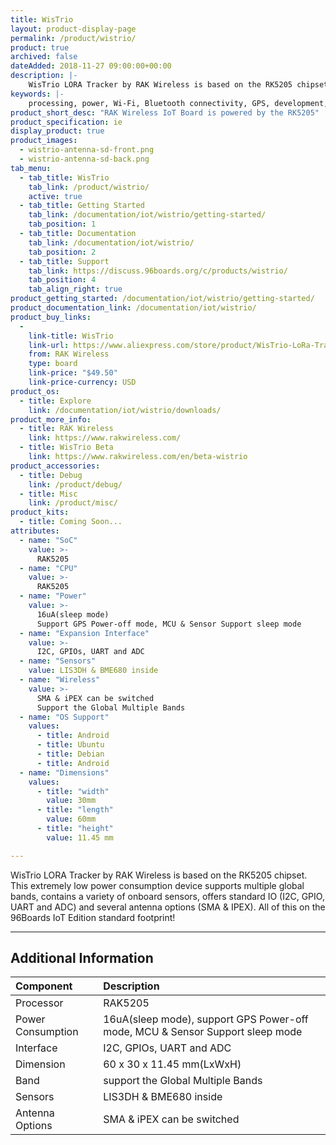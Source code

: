 ```yaml
---
title: WisTrio
layout: product-display-page
permalink: /product/wistrio/
product: true
archived: false
dateAdded: 2018-11-27 09:00:00+00:00
description: |-
    WisTrio LORA Tracker by RAK Wireless is based on the RK5205 chipset. This extremely low power consumption device supports multiple global bands, contains a variety of onboard sensors, offers standard IO (I2C, GPIO, UART and ADC) and several antenna options (SMA & IPEX). All of this on the 96Boards IoT Edition standard footprint!
keywords: |-
    processing, power, Wi-Fi, Bluetooth connectivity, GPS, development, board, mid-tier, xilinx, fpga, processor, low cost, Product, Development, Platform, bitmain, sophon, edge, RAK5205, wistrio, rakwireless, wireless, rak
product_short_desc: "RAK Wireless IoT Board is powered by the RK5205"
product_specification: ie
display_product: true
product_images:
  - wistrio-antenna-sd-front.png
  - wistrio-antenna-sd-back.png
tab_menu:
  - tab_title: WisTrio
    tab_link: /product/wistrio/
    active: true
  - tab_title: Getting Started
    tab_link: /documentation/iot/wistrio/getting-started/
    tab_position: 1
  - tab_title: Documentation
    tab_link: /documentation/iot/wistrio/
    tab_position: 2
  - tab_title: Support
    tab_link: https://discuss.96boards.org/c/products/wistrio/
    tab_position: 4
    tab_align_right: true
product_getting_started: /documentation/iot/wistrio/getting-started/
product_documentation_link: /documentation/iot/wistrio/
product_buy_links:
  -
    link-title: WisTrio
    link-url: https://www.aliexpress.com/store/product/WisTrio-LoRa-Tracker-RAK5205-is-built-on-SX1276-LoRaWAN-modem-with-low-power-micro-controller-STM32L1/2805180_32957226407.html?spm=a2g1y.12024536.productList_11466926.pic_0
    from: RAK Wireless
    type: board
    link-price: "$49.50"
    link-price-currency: USD
product_os:
  - title: Explore
    link: /documentation/iot/wistrio/downloads/
product_more_info:
  - title: RAK Wireless
    link: https://www.rakwireless.com/
  - title: WisTrio Beta
    link: https://www.rakwireless.com/en/beta-wistrio
product_accessories:
  - title: Debug
    link: /product/debug/
  - title: Misc
    link: /product/misc/
product_kits:
  - title: Coming Soon...
attributes:
  - name: "SoC"
    value: >-
      RAK5205
  - name: "CPU"
    value: >-
      RAK5205
  - name: "Power"
    value: >-
      16uA(sleep mode)
      Support GPS Power-off mode, MCU & Sensor Support sleep mode
  - name: "Expansion Interface"
    value: >-
      I2C, GPIOs, UART and ADC
  - name: "Sensors"
    value: LIS3DH & BME680 inside
  - name: "Wireless"
    value: >-
      SMA & iPEX can be switched
      Support the Global Multiple Bands
  - name: "OS Support"
    values:
      - title: Android
      - title: Ubuntu
      - title: Debian
      - title: Android
  - name: "Dimensions"
    values:
      - title: "width"
        value: 30mm
      - title: "length"
        value: 60mm
      - title: "height"
        value: 11.45 mm

---
```


WisTrio LORA Tracker by RAK Wireless is based on the RK5205 chipset. This extremely low power consumption device supports multiple global bands, contains a variety of onboard sensors, offers standard IO (I2C, GPIO, UART and ADC) and several antenna options (SMA & IPEX). All of this on the 96Boards IoT Edition standard footprint!

***

## Additional Information

|   Component          |   Description                                                                                    |
|:---------------------|:-------------------------------------------------------------------------------------------------|
| Processor            | RAK5205                                                                                          |
| Power Consumption    | 16uA(sleep mode), support GPS Power-off mode, MCU & Sensor Support sleep mode                    |
| Interface            | I2C, GPIOs, UART and ADC                                                                         |
| Dimension            | 60 x 30 x 11.45 mm(LxWxH)                                                                        |
| Band                 | support the Global Multiple Bands                                                                |
| Sensors              | LIS3DH & BME680 inside                                                                           |
| Antenna Options      | SMA & iPEX can be switched                                                                       |

